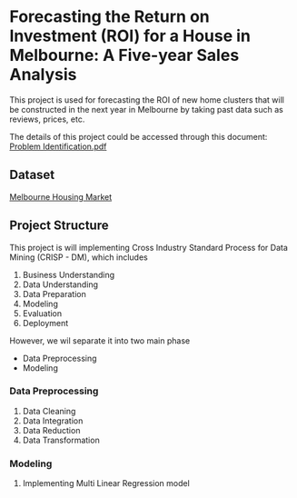 # Forecasting the Return on Investment (ROI) for a House in Melbourne: A Five-year Sales Analysis

This project is used for forecasting the ROI of new home clusters that will be constructed in the next year in Melbourne by taking past data such as reviews, prices, etc.

The details of this project could be accessed through this document:
[Problem Identification.pdf](https://github.com/iannn07/S5-BDA-Project-House-ROI-Forecasting/blob/main/Problem%20Identification/%5BREPORT%20-%20BDA%5D%20Forecasting%20the%20Return%20on%20Investment%20(ROI)%20for%20a%20House%20in%20Melbourne_A%20Five-year%20Sales%20Regression%20Analysis.pdf)

## Dataset

[Melbourne Housing Market](https://www.kaggle.com/datasets/anthonypino/melbourne-housing-market?select=Melbourne_housing_FULL.csv)

## Project Structure
This project is will implementing Cross Industry Standard Process for Data Mining (CRISP - DM), which includes
1. Business Understanding
2. Data Understanding
3. Data Preparation
4. Modeling
5. Evaluation
6. Deployment

However, we wil separate it into two main phase
- Data Preprocessing
- Modeling

### Data Preprocessing
1. Data Cleaning
2. Data Integration
3. Data Reduction
4. Data Transformation

### Modeling
1. Implementing Multi Linear Regression model


